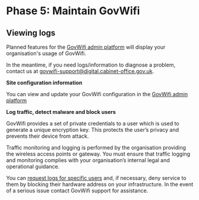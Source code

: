 # Phase 5: Maintain GovWifi

## Viewing logs

Planned features for the [GovWifi admin platform](https://admin-platform.wifi.service.gov.uk/users/sign_up) will display your organisation's usage of GovWifi.

In the meantime, if you need logs/information to diagnose a problem, contact us at [govwifi-support@digital.cabinet-office.gov.uk](govwifi-support@digital.cabinet-office.gov.uk).

**Site configuration information**

You can view and update your GovWifi configuration in the [GovWifi admin platform](https://admin-platform.wifi.service.gov.uk/)

**Log traffic, detect malware and block users**

GovWifi provides a set of private credentials to a user which is used to generate a unique encryption key. This protects the user’s privacy and prevents their device from attack.

Traffic monitoring and logging is performed by the organisation providing the wireless access points or gateway. You must ensure that traffic logging and monitoring complies with your organisation’s internal legal and operational guidance.

You can [request logs for specific users](https://www.gov.uk/guidance/set-up-govwifi-on-your-infrastructure#logs) and, if necessary, deny service to them by blocking their hardware address on your infrastructure. In the event of a serious issue contact GovWifi support for assistance.

<!-- **Administration Platform**
**Add locations**
**Change admins**
**Request information** -->
